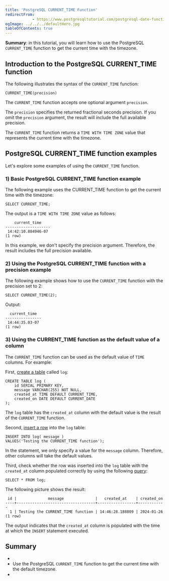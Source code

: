 ```yaml
---
title: 'PostgreSQL CURRENT_TIME Function'
redirectFrom: 
            - https://www.postgresqltutorial.com/postgresql-date-functions/postgresql-current_time/
ogImage: ../../../defaultHero.jpg
tableOfContents: true
---
```



**Summary**: in this tutorial, you will learn how to use the PostgreSQL `CURRENT_TIME` function to get the current time with the timezone.





## Introduction to the PostgreSQL CURRENT_TIME function





The following illustrates the syntax of the `CURRENT_TIME` function:





```
CURRENT_TIME(precision)
```





The `CURRENT_TIME` function accepts one optional argument `precision`.





The `precision` specifies the returned fractional seconds precision. If you omit the `precision` argument, the result will include the full available precision.





The `CURRENT_TIME` function returns a `TIME WITH TIME ZONE` value that represents the current time with the timezone.





## PostgreSQL CURRENT_TIME function examples





Let's explore some examples of using the `CURRENT_TIME` function.





### 1) Basic PostgreSQL CURRENT_TIME function example





The following example uses the CURRENT_TIME function to get the current time with the timezone:





```
SELECT CURRENT_TIME;
```





The output is a `TIME WITH TIME ZONE` value as follows:





```
    current_time
--------------------
 14:42:10.884946-07
(1 row)
```





In this example, we don't specify the precision argument. Therefore, the result includes the full precision available.





### 2) Using the PostgreSQL CURRENT_TIME function with a precision example





The following example shows how to use the `CURRENT_TIME` function with the precision set to 2:





```
SELECT CURRENT_TIME(2);
```





Output:





```
  current_time
----------------
 14:44:35.03-07
(1 row)
```





### 3) Using the CURRENT_TIME function as the default value of a column





The `CURRENT_TIME` function can be used as the default value of `TIME` columns. For example:





First, [create a table](/docs/postgresql/postgresql-create-table) called `log`:





```
CREATE TABLE log (
    id SERIAL PRIMARY KEY,
    message VARCHAR(255) NOT NULL,
    created_at TIME DEFAULT CURRENT_TIME,
    created_on DATE DEFAULT CURRENT_DATE
);
```





The `log` table has the `created_at` column with the default value is the result of the `CURRENT_TIME` function.





Second, [insert a row](/docs/postgresql/postgresql-insert) into the `log` table:





```
INSERT INTO log( message )
VALUES('Testing the CURRENT_TIME function');
```





In the statement, we only specify a value for the `message` column. Therefore, other columns will take the default values.





Third, check whether the row was inserted into the `log` table with the `created_at` column populated correctly by using the following [query](/docs/postgresql/postgresql-select):





```
SELECT * FROM log;
```





The following picture shows the result:





```
 id |              message              |   created_at    | created_on
----+-----------------------------------+-----------------+------------
  1 | Testing the CURRENT_TIME function | 14:46:28.188809 | 2024-01-26
(1 row)
```





The output indicates that the `created_at` column is populated with the time at which the `INSERT` statement executed.





## Summary





- 
- Use the PostgreSQL `CURRENT_TIME` function to get the current time with the default timezone.
- 


